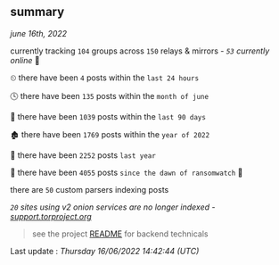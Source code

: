 
## summary
_june 16th, 2022_

currently tracking `104` groups across `150` relays & mirrors - _`53` currently online_ 📡

⏲ there have been `4` posts within the `last 24 hours`

🕓 there have been `135` posts within the `month of june`

📅 there have been `1039` posts within the `last 90 days`

🏚 there have been `1769` posts within the `year of 2022`

🚀 there have been `2252` posts `last year`

🦕 there have been `4055` posts `since the dawn of ransomwatch` 🐣

there are `50` custom parsers indexing posts

_`20` sites using v2 onion services are no longer indexed - [support.torproject.org](https://support.torproject.org/onionservices/v2-deprecation/)_

> see the project [README](https://github.com/jmousqueton/ransomwatch#readme) for backend technicals



Last update : _Thursday 16/06/2022 14:42:44 (UTC)_

